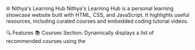 🌐 Nithya's Learning Hub
Nithya's Learning Hub is a personal learning showcase website built with HTML, CSS, and JavaScript. It highlights useful resources, including curated courses and embedded coding tutorial videos.

🔍 Features
📚 Courses Section: Dynamically displays a list of recommended courses using the <template> element and JavaScript.

🎥 Video Section: Includes embedded YouTube videos on HTML, CSS, and JavaScript.

📱 Responsive Design: Mobile-friendly layout with a clean, purple-themed aesthetic.

💬 Contact Section: Email and Instagram links for easy communication.

🎨 Modern UI: Rounded cards, hover effects, and accessible layout.

🚀 Technologies Used
HTML5

CSS3

JavaScript (DOM manipulation)

YouTube Embed

Responsive Web Design

📸 Preview
<!-- Add screenshot if available -->

🔗 Live Demo
Visit Website <!-- Add live link if hosted -->

📫 Contact
Email: nithyasreep@gmail.com

Instagram: @nithinasee

# chat
https://inquisitive-cupcake-bff8b0.netlify.app/
